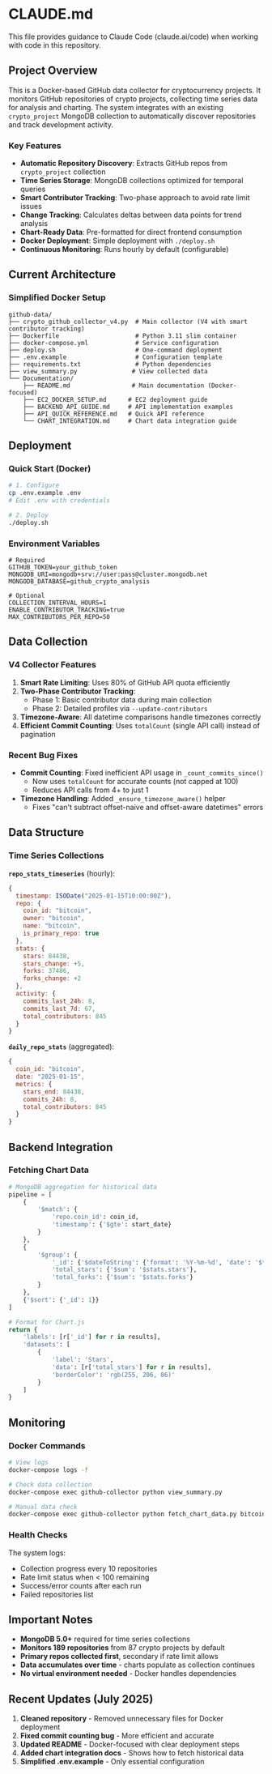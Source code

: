 # CLAUDE.md

This file provides guidance to Claude Code (claude.ai/code) when working with code in this repository.

## Project Overview

This is a Docker-based GitHub data collector for cryptocurrency projects. It monitors GitHub repositories of crypto projects, collecting time series data for analysis and charting. The system integrates with an existing `crypto_project` MongoDB collection to automatically discover repositories and track development activity.

### Key Features

- **Automatic Repository Discovery**: Extracts GitHub repos from `crypto_project` collection
- **Time Series Storage**: MongoDB collections optimized for temporal queries  
- **Smart Contributor Tracking**: Two-phase approach to avoid rate limit issues
- **Change Tracking**: Calculates deltas between data points for trend analysis
- **Chart-Ready Data**: Pre-formatted for direct frontend consumption
- **Docker Deployment**: Simple deployment with `./deploy.sh`
- **Continuous Monitoring**: Runs hourly by default (configurable)

## Current Architecture

### Simplified Docker Setup

```
github-data/
├── crypto_github_collector_v4.py  # Main collector (V4 with smart contributor tracking)
├── Dockerfile                     # Python 3.11 slim container
├── docker-compose.yml             # Service configuration
├── deploy.sh                      # One-command deployment
├── .env.example                   # Configuration template
├── requirements.txt               # Python dependencies
├── view_summary.py               # View collected data
└── Documentation/
    ├── README.md                 # Main documentation (Docker-focused)
    ├── EC2_DOCKER_SETUP.md      # EC2 deployment guide
    ├── BACKEND_API_GUIDE.md     # API implementation examples
    ├── API_QUICK_REFERENCE.md   # Quick API reference
    └── CHART_INTEGRATION.md     # Chart data integration guide
```

## Deployment

### Quick Start (Docker)

```bash
# 1. Configure
cp .env.example .env
# Edit .env with credentials

# 2. Deploy
./deploy.sh
```

### Environment Variables

```env
# Required
GITHUB_TOKEN=your_github_token
MONGODB_URI=mongodb+srv://user:pass@cluster.mongodb.net
MONGODB_DATABASE=github_crypto_analysis

# Optional  
COLLECTION_INTERVAL_HOURS=1
ENABLE_CONTRIBUTOR_TRACKING=true
MAX_CONTRIBUTORS_PER_REPO=50
```

## Data Collection

### V4 Collector Features

1. **Smart Rate Limiting**: Uses 80% of GitHub API quota efficiently
2. **Two-Phase Contributor Tracking**:
   - Phase 1: Basic contributor data during main collection
   - Phase 2: Detailed profiles via `--update-contributors`
3. **Timezone-Aware**: All datetime comparisons handle timezones correctly
4. **Efficient Commit Counting**: Uses `totalCount` (single API call) instead of pagination

### Recent Bug Fixes

- **Commit Counting**: Fixed inefficient API usage in `_count_commits_since()` 
  - Now uses `totalCount` for accurate counts (not capped at 100)
  - Reduces API calls from 4+ to just 1
- **Timezone Handling**: Added `_ensure_timezone_aware()` helper
  - Fixes "can't subtract offset-naive and offset-aware datetimes" errors

## Data Structure

### Time Series Collections

**`repo_stats_timeseries`** (hourly):
```javascript
{
  timestamp: ISODate("2025-01-15T10:00:00Z"),
  repo: {
    coin_id: "bitcoin",
    owner: "bitcoin", 
    name: "bitcoin",
    is_primary_repo: true
  },
  stats: {
    stars: 84438,
    stars_change: +5,
    forks: 37486,
    forks_change: +2
  },
  activity: {
    commits_last_24h: 8,
    commits_last_7d: 67,
    total_contributors: 845
  }
}
```

**`daily_repo_stats`** (aggregated):
```javascript
{
  coin_id: "bitcoin",
  date: "2025-01-15",
  metrics: {
    stars_end: 84438,
    commits_24h: 8,
    total_contributors: 845
  }
}
```

## Backend Integration

### Fetching Chart Data

```python
# MongoDB aggregation for historical data
pipeline = [
    {
        '$match': {
            'repo.coin_id': coin_id,
            'timestamp': {'$gte': start_date}
        }
    },
    {
        '$group': {
            '_id': {'$dateToString': {'format': '%Y-%m-%d', 'date': '$timestamp'}},
            'total_stars': {'$sum': '$stats.stars'},
            'total_forks': {'$sum': '$stats.forks'}
        }
    },
    {'$sort': {'_id': 1}}
]

# Format for Chart.js
return {
    'labels': [r['_id'] for r in results],
    'datasets': [
        {
            'label': 'Stars',
            'data': [r['total_stars'] for r in results],
            'borderColor': 'rgb(255, 206, 86)'
        }
    ]
}
```

## Monitoring

### Docker Commands

```bash
# View logs
docker-compose logs -f

# Check data collection
docker-compose exec github-collector python view_summary.py

# Manual data check
docker-compose exec github-collector python fetch_chart_data.py bitcoin --days 7
```

### Health Checks

The system logs:
- Collection progress every 10 repositories
- Rate limit status when < 100 remaining
- Success/error counts after each run
- Failed repositories list

## Important Notes

- **MongoDB 5.0+** required for time series collections
- **Monitors 189 repositories** from 87 crypto projects by default
- **Primary repos collected first**, secondary if rate limit allows
- **Data accumulates over time** - charts populate as collection continues
- **No virtual environment needed** - Docker handles dependencies

## Recent Updates (July 2025)

1. **Cleaned repository** - Removed unnecessary files for Docker deployment
2. **Fixed commit counting bug** - More efficient and accurate
3. **Updated README** - Docker-focused with clear deployment steps
4. **Added chart integration docs** - Shows how to fetch historical data
5. **Simplified .env.example** - Only essential configuration